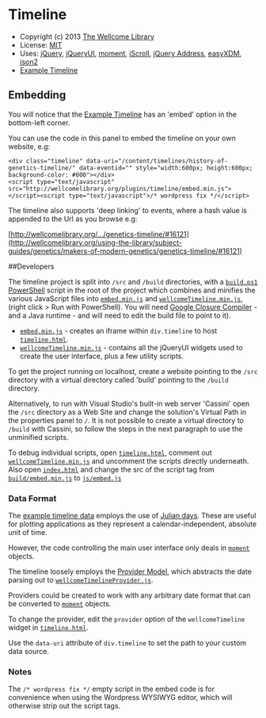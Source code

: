 Timeline
========

* Copyright (c) 2013 [The Wellcome Library](http://wellcomelibrary.org/)
* License: [MIT](http://en.wikipedia.org/wiki/MIT_License)
* Uses: [jQuery](https://github.com/jquery/jquery), [jQueryUI](https://github.com/jquery/jquery-ui), [moment](https://github.com/timrwood/moment), [iScroll](https://github.com/cubiq/iscroll), [jQuery Address](https://github.com/asual/jquery-address), [easyXDM](https://github.com/oyvindkinsey/easyXDM), [json2](https://github.com/douglascrockford/JSON-js)
* [Example Timeline](http://wellcomelibrary.org/using-the-library/subject-guides/genetics/makers-of-modern-genetics/genetics-timeline/)


## Embedding

You will notice that the [Example Timeline](http://wellcomelibrary.org/using-the-library/subject-guides/genetics/makers-of-modern-genetics/genetics-timeline/) has an 'embed' option in the bottom-left corner.

You can use the code in this panel to embed the timeline on your own website, e.g: 

	<div class="timeline" data-uri="/content/timelines/history-of-genetics-timeline/" data-eventid="" style="width:600px; height:600px; background-color: #000"></div>
	<script type="text/javascript" src="http://wellcomelibrary.org/plugins/timeline/embed.min.js"></script><script type="text/javascript">/* wordpress fix */</script>

The timeline also supports 'deep linking' to events, where a hash value is appended to the Url as you browse e.g: 

[http://wellcomelibrary.org/.../genetics-timeline/#16121](http://wellcomelibrary.org/using-the-library/subject-guides/genetics/makers-of-modern-genetics/genetics-timeline/#16121)


##Developers 

The timeline project is split into `/src` and `/build` directories, with a [`build.ps1`](https://github.com/wellcomelibrary/timeline/blob/master/build.ps1) [PowerShell](http://en.wikipedia.org/wiki/Windows_PowerShell) script in the root of the project which combines and minifies the various JavaScript files into [`embed.min.js`](https://github.com/wellcomelibrary/timeline/blob/master/build/embed.min.js) and [`wellcomeTimeline.min.js`](https://github.com/wellcomelibrary/timeline/blob/master/build/wellcomeTimeline.min.js), (right click > Run with PowerShell). 
You will need [Google Closure Compiler](https://developers.google.com/closure/compiler/) - and a Java runtime - and will need to edit the build file to point to it).

* [`embed.min.js`](https://github.com/wellcomelibrary/timeline/blob/master/build/embed.min.js) - creates an iframe within `div.timeline` to host [`timeline.html`](https://github.com/wellcomelibrary/timeline/blob/master/src/timeline.html). 
* [`wellcomeTimeline.min.js`](https://github.com/wellcomelibrary/timeline/blob/master/build/wellcomeTimeline.min.js) - contains all the jQueryUI widgets used to create the user interface, plus a few utility scripts.


To get the project running on localhost, create a website pointing to the `/src` directory with a virtual directory called 'build' pointing to the `/build` directory.

Alternatively, to run with Visual Studio's built-in web server 'Cassini' open the `/src` directory as a Web Site and change the solution's Virtual Path in the properties panel to `/`.
It is not possible to create a virtual directory to `/build` with Cassini, so follow the steps in the next paragraph to use the unminified scripts.

To debug individual scripts, open [`timeline.html`](https://github.com/wellcomelibrary/timeline/blob/master/src/timeline.html), comment out [`wellcomeTimeline.min.js`](https://github.com/wellcomelibrary/timeline/blob/master/build/wellcomeTimeline.min.js) and uncomment the scripts directly underneath. 
Also open [`index.html`](https://github.com/wellcomelibrary/timeline/blob/master/src/index.html) and change the src of the script tag from [`build/embed.min.js`](https://github.com/wellcomelibrary/timeline/blob/master/build/embed.min.js) to [`js/embed.js`](https://github.com/wellcomelibrary/timeline/blob/master/js/embed.js) 


### Data Format

The [example timeline data](http://wellcomelibrary.org/content/timelines/history-of-genetics-timeline/) employs the use of [Julian days](http://en.wikipedia.org/wiki/Julian_day). These are useful for plotting applications as they represent a calendar-independent, absolute unit of time.

However, the code controlling the main user interface only deals in [`moment`](https://github.com/timrwood/moment) objects.

The timeline loosely employs the [Provider Model](http://en.wikipedia.org/wiki/Provider_model), which abstracts the date parsing out to [`wellcomeTimelineProvider.js`](https://github.com/wellcomelibrary/timeline/blob/master/src/js/wellcomeTimelineProvider.js).

Providers could be created to work with any arbitrary date format that can be converted to [`moment`](https://github.com/timrwood/moment) objects.

To change the provider, edit the `provider` option of the `wellcomeTimeline` widget in [`timeline.html`](https://github.com/wellcomelibrary/timeline/blob/master/src/timeline.html).

Use the `data-uri` attribute of `div.timeline` to set the path to your custom data source.

### Notes

The `/* wordpress fix */` empty script in the embed code is for convenience when using the Wordpress WYSIWYG editor, which will otherwise strip out the script tags.


